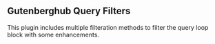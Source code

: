 ## Gutenberghub Query Filters

This plugin includes multiple filteration methods to filter the query loop block with some enhancements.
